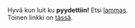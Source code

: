 Hyvä kun luit ku **pyydettiin!** Etsi [lammas](https://fi.wikipedia.org/wiki/Lammas).  
Toinen linkki on [tässä](https://github.com/Masapallo/ensiaskel/blob/master/linkable.md).
